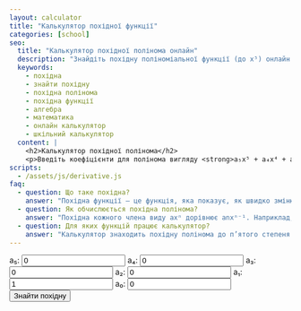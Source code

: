 ```yaml
---
layout: calculator
title: "Калькулятор похідної функції"
categories: [school]
seo:
  title: "Калькулятор похідної полінома онлайн"
  description: "Знайдіть похідну поліноміальної функції (до x⁵) онлайн. Введіть коефіцієнти a₅...a₀ — отримайте похідну миттєво!"
  keywords:
    - похідна
    - знайти похідну
    - похідна полінома
    - похідна функції
    - алгебра
    - математика
    - онлайн калькулятор
    - шкільний калькулятор
  content: |
    <h2>Калькулятор похідної полінома</h2>
    <p>Введіть коефіцієнти для полінома вигляду <strong>a₅x⁵ + a₄x⁴ + a₃x³ + a₂x² + a₁x + a₀</strong>, і калькулятор знайде його похідну.</p>
scripts:
  - /assets/js/derivative.js
faq:
  - question: Що таке похідна?
    answer: "Похідна функції — це функція, яка показує, як швидко змінюється значення початкової функції при зміні аргументу."
  - question: Як обчислюється похідна полінома?
    answer: "Похідна кожного члена виду axⁿ дорівнює anxⁿ⁻¹. Наприклад, похідна 3x⁴ — це 12x³."
  - question: Для яких функцій працює калькулятор?
    answer: "Калькулятор знаходить похідну полінома до п’ятого степеня включно (x⁵)."
---
```


<form id="derivative-form" autocomplete="off">
  <label>
    a₅:
    <input type="number" id="d5" value="0" step="any" required>
  </label>
  <label>
    a₄:
    <input type="number" id="d4" value="0" step="any" required>
  </label>
  <label>
    a₃:
    <input type="number" id="d3" value="0" step="any" required>
  </label>
  <label>
    a₂:
    <input type="number" id="d2" value="0" step="any" required>
  </label>
  <label>
    a₁:
    <input type="number" id="d1" value="1" step="any" required>
  </label>
  <label>
    a₀:
    <input type="number" id="d0" value="0" step="any" required>
  </label>
  <button type="submit">Знайти похідну</button>
</form>
<div id="derivative-result" class="result"></div>

